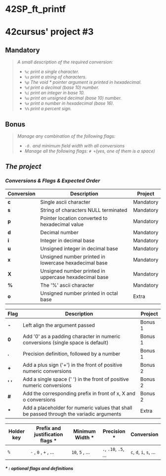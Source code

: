 # 42SP_ft_printf
# 42cursus' project #3

## Mandatory

> <i>A small description of the required conversion:
> - `%c` print a single character.
> - `%s` print a string of characters.
> - `%p` The void * pointer argument is printed in hexadecimal.
> - `%d` print a decimal (base 10) number.
> - `%i` print an integer in base 10.
> - `%u` print an unsigned decimal (base 10) number.
> - `%x` print a number in hexadecimal (base 16).
> - `%%` print a percent sign.</i>

## Bonus

> <i>Manage any combination of the following flags: 
> - `-0.` and minimum field width with all conversions
> - Manage all the following flags: `# +`(yes, one of them is a space)<i>

## The project

### Conversions & Flags & Expected Order

| Conversion  | Description														 			| Project 		|
|-------|-----------------------------------------------------------------------------------|---------------|
| **c** | Single ascii character         													|Mandatory		|
| **s** | String of characters NULL terminated												|Mandatory		|
| **p** | Pointer location converted to hexadecimal value									|Mandatory		|
| **d** | Decimal number 																	|Mandatory		|
| **i** | Integer in decimal base                 											|Mandatory		|
| **u** | Unsigned integer in decimal base                									|Mandatory		|
| **x** | Unsigned number printed in lowercase hexadecimal base                				|Mandatory		|
| **X** | Unsigned number printed in uppercase hexadecimal base                				|Mandatory		|
| **%** | The '%' ascii character                 											|Mandatory		|
| **o** | Unsigned number printed in octal base                 							|Extra			|

| Flag  | Description														 				| Project 		|
|-------|-----------------------------------------------------------------------------------|---------------|
| **-** | Left align the argument passed	         										|Bonus 1		|
| **0** | Add '0' as a padding character in numeric conversions (single space is default)	|Bonus 1		|
| **.** | Precision definition, followed by a number 										|Bonus 1		|
| **+** | Add a plus sign ('+') in the front of positive numeric conversions 				|Bonus 2		|
| **' '** | Add a single space (' ') in the front of positive numeric conversions 			|Bonus 2		|
| **#** | Add the corresponding prefix in front of x, X and o conversions                 	|Bonus 2		|
| **\*** | Add a placeholder for numeric values that shall be passed through the variadic arguments  |Extra			|


| Holder key  | Prefix and justification flags *| Minimum Width *| Precision *	| Conversion 	|
|-------------|---------------------------------|---------------|---------------|---------------|
|`%`		  | `-` , `0` , `+` ,  ...			| `10`, `5` , ... | `.`, `.10`, `.5`, ... | `c`, `d`, `i`, `s`, ... |  

##### * : optional flags and definitions